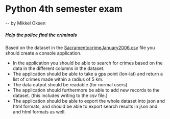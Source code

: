 # Python 4th semester exam

-- by Mikkel Oksen



##### Help the police find the criminals

Based on the dataset in the [SacramentocrimeJanuary2006.csv](src/SacramentocrimeJanuary2006.csv) file you should create a console application.

* In the application you should be able to search for crimes based on the data in the different columns in the dataset.
* The application should be able to take a gps point (lon-lat) and return a list of crimes made within a radius of 5 km.
* The data output should be readable (for normal users).
* The application should furthermore be able to add new records to the dataset. (this includes writing to the csv file.)
* The application should be able to export the whole dataset into json and html formats, and should be able to export search results in json and and html formats as well.